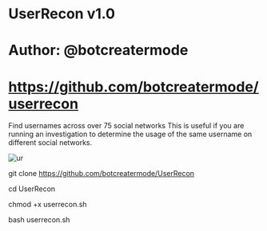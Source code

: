 # UserRecon v1.0
# Author: @botcreatermode
# https://github.com/botcreatermode/userrecon

Find usernames across over 75 social networks
This is useful if you are running an investigation to determine the usage of the same username on different social networks.

![ur](https://user-images.githubusercontent.com/34893261/43992221-49d40f1c-9d52-11e8-8f58-24ae4aa11dd6.png)







git clone https://github.com/botcreatermode/UserRecon




cd UserRecon



chmod +x userrecon.sh


bash userrecon.sh
